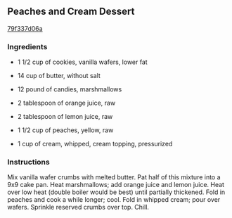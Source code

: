 ## Peaches and Cream Dessert

[79f337d06a](http://www.food.com/recipe/peaches-and-cream-dessert-477082)

### Ingredients

 - 1 1/2 cup of cookies, vanilla wafers, lower fat

 - 14 cup of butter, without salt

 - 12 pound of candies, marshmallows

 - 2 tablespoon of orange juice, raw

 - 2 tablespoon of lemon juice, raw

 - 1 1/2 cup of peaches, yellow, raw

 - 1 cup of cream, whipped, cream topping, pressurized

### Instructions

Mix vanilla wafer crumbs with melted butter. Pat half of this mixture into a 9x9 cake pan. Heat marshmallows; add orange juice and lemon juice. Heat over low heat (double boiler would be best) until partially thickened. Fold in peaches and cook a while longer; cool. Fold in whipped cream; pour over wafers. Sprinkle reserved crumbs over top. Chill.